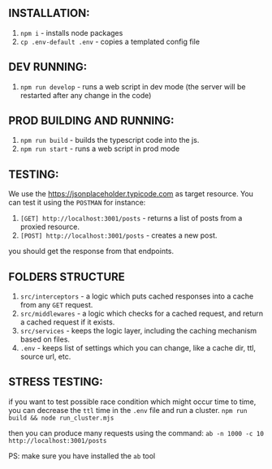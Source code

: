 INSTALLATION:
-------------

1. `npm i` - installs node packages
2. `cp .env-default .env` - copies a templated config file


DEV RUNNING:
------------

1. `npm run develop` - runs a web script in dev mode (the server will be restarted after any change in the code)


PROD BUILDING AND RUNNING:
--------------------------

1. `npm run build` - builds the typescript code into the js.
2. `npm run start` - runs a web script in prod mode 



TESTING:
--------

We use the https://jsonplaceholder.typicode.com as target resource.
You can test it using the `POSTMAN` for instance:

1. `[GET] http://localhost:3001/posts` - returns a list of posts from a proxied resource.
2. `[POST] http://localhost:3001/posts` - creates a new post. 

you should get the response from that endpoints.

FOLDERS STRUCTURE
-----------------

1. `src/interceptors` - a logic which puts cached responses into a cache from any `GET` request.
2. `src/middlewares` - a logic which checks for a cached request, and return a cached request if it exists.
3. `src/services` - keeps the logic layer, including the caching mechanism based on files.
4. `.env` - keeps list of settings which you can change, like a cache dir, ttl, source url, etc.

STRESS TESTING:
---------------

if you want to test possible race condition which might occur time to time, you can decrease the `ttl` time
in the `.env` file and run a cluster. `npm run build && node run_cluster.mjs`

then you can produce many requests using the command: `ab -n 1000 -c 10 http://localhost:3001/posts`

PS: make sure you have installed the `ab` tool 
